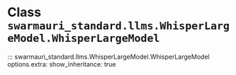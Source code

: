 # Class `swarmauri_standard.llms.WhisperLargeModel.WhisperLargeModel`

::: swarmauri_standard.llms.WhisperLargeModel.WhisperLargeModel
    options.extra:
      show_inheritance: true

